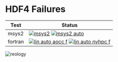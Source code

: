 # HDF4 Failures

| Test | Status |
| -----| ------ |
|msys2|[![msys2](https://github.com/hdfeos/hdf4/actions/workflows/msys2.yml/badge.svg)](https://github.com/hdfeos/hdf4/actions/workflows/msys2.yml) [![msys2 auto](https://github.com/hdfeos/hdf4/actions/workflows/msys2-auto.yml/badge.svg)](https://github.com/hdfeos/hdf4/actions/workflows/msys2-auto.yml)|
|fortran|[![lin auto aocc f](https://github.com/hdfeos/hdf4/actions/workflows/lin-auto-aocc-f.yml/badge.svg)](https://github.com/hdfeos/hdf4/actions/workflows/lin-auto-aocc-f.yml) [![lin auto nvhpc f](https://github.com/hdfeos/hdf4/actions/workflows/lin-auto-nvhpc-f.yml/badge.svg)](https://github.com/hdfeos/hdf4/actions/workflows/lin-auto-nvhpc-f.yml)|

![reology](https://repology.org/badge/vertical-allrepos/hdf.svg?header=hdf)
